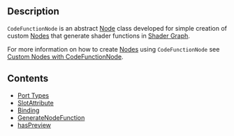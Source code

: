 ## Description

`CodeFunctionNode` is an abstract [Node](https://github.com/Unity-Technologies/ShaderGraph/wiki/Node) class developed for simple creation of custom [Nodes](https://github.com/Unity-Technologies/ShaderGraph/wiki/Node) that generate shader functions in [Shader Graph](https://github.com/Unity-Technologies/ShaderGraph/wiki/Shader-Graph).

For more information on how to create [Nodes](https://github.com/Unity-Technologies/ShaderGraph/wiki/Node) using `CodeFunctionNode` see [Custom Nodes with CodeFunctionNode](https://github.com/Unity-Technologies/ShaderGraph/wiki/Custom-Nodes-With-CodeFunctionNode).

## Contents

* [Port Types](https://github.com/Unity-Technologies/ShaderGraph/wiki/CodeFunctionNode-Port-Types)
* [SlotAttribute](https://github.com/Unity-Technologies/ShaderGraph/wiki/SlotAttribute)
* [Binding](https://github.com/Unity-Technologies/ShaderGraph/wiki/Binding)
* [GenerateNodeFunction](https://github.com/Unity-Technologies/ShaderGraph/wiki/GenerateNodeFunction)
* [hasPreview](https://github.com/Unity-Technologies/ShaderGraph/wiki/hasPreview)